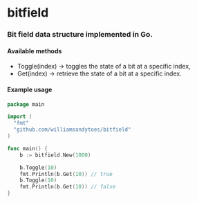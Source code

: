 # bitfield
### Bit field data structure implemented in Go.

#### Available methods
* Toggle(index) -> toggles the state of a bit at a specific index,
* Get(index) -> retrieve the state of a bit at a specific index.

#### Example usage
```go
package main

import (
  "fmt"
  "github.com/williamsandytoes/bitfield"
)

func main() {
    b := bitfield.New(1000)

    b.Toggle(10)
    fmt.Println(b.Get(10)) // true
    b.Toggle(10)
    fmt.Println(b.Get(10)) // false
}
```
